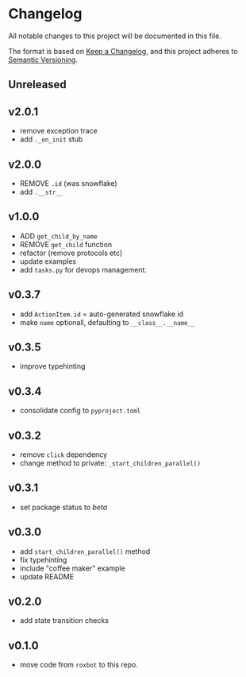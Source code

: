 # Changelog
All notable changes to this project will be documented in this file.

The format is based on [Keep a Changelog](https://keepachangelog.com/en/1.0.0/), and this project adheres to [Semantic Versioning](https://semver.org/spec/v2.0.0.html).

## Unreleased

## v2.0.1

* remove exception trace
* add `._on_init` stub



## v2.0.0

* REMOVE `.id` (was snowflake)
* add `.__str__`

## v1.0.0

* ADD `get_child_by_name`
* REMOVE `get_child` function
* refactor (remove protocols etc)
* update examples
* add `tasks.py` for devops management.

## v0.3.7

* add `ActionItem.id`  = auto-generated snowflake id
* make `name` optionall, defaulting to `__class__.__name__`


## v0.3.5

* improve typehinting


## v0.3.4

* consolidate config to `pyproject.toml`


## v0.3.2

* remove `click` dependency
* change method to private: `_start_children_parallel()`

## v0.3.1

* set package status to *beta*


## v0.3.0

* add `start_children_parallel()` method
* fix typehinting
* include "coffee maker" example
* update README


## v0.2.0

* add state transition checks


## v0.1.0

* move code from `roxbot` to this repo.
